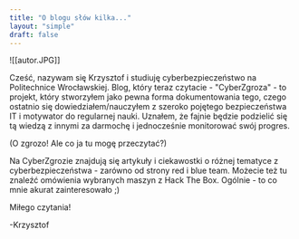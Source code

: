 ```yaml
---
title: "O blogu słów kilka..."
layout: "simple"
draft: false
---
```

![[autor.JPG]]

Cześć, nazywam się Krzysztof i studiuję cyberbezpieczeństwo na Politechnice Wrocławskiej. Blog, który teraz czytacie - "CyberZgroza" - to projekt, który stworzyłem jako pewna forma dokumentowania tego, czego ostatnio się dowiedziałem/nauczyłem z szeroko pojętego bezpieczeństwa IT i motywator do regularnej nauki. Uznałem, że fajnie będzie podzielić się tą wiedzą z innymi za darmochę i jednocześnie monitorować swój progres.

(O zgrozo! Ale co ja tu mogę przeczytać?)

Na CyberZgrozie znajdują się artykuły i ciekawostki o różnej tematyce z cyberbezpieczeństwa - zarówno od strony red i blue team. Możecie też tu znaleźć omówienia wybranych maszyn z Hack The Box.
Ogólnie - to co mnie akurat zainteresowało ;)

Miłego czytania!

-Krzysztof

